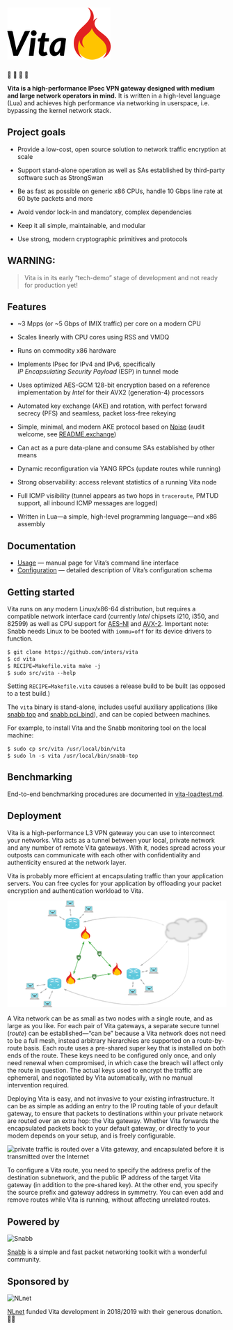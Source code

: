 # ![Vita](vita.png)  

🚧 🚧 🚧 🚧

**Vita is a high-performance IPsec VPN gateway designed with medium and large
network operators in mind.** It is written in a high-level language (Lua) and
achieves high performance via networking in userspace, i.e. bypassing the
kernel network stack.

## Project goals

- Provide a low-cost, open source solution to network traffic encryption at
  scale

- Support stand-alone operation as well as SAs established by third-party
  software such as StrongSwan

- Be as fast as possible on generic x86 CPUs, handle 10 Gbps line rate at 60
  byte packets and more

- Avoid vendor lock-in and mandatory, complex dependencies

- Keep it all simple, maintainable, and modular

- Use strong, modern cryptographic primitives and protocols

## WARNING:

> Vita is in its early “tech-demo” stage of development and not ready for
> production yet!

## Features

- ~3 Mpps (or ~5 Gbps of IMIX traffic) per core on a modern CPU

- Scales linearly with CPU cores using RSS and VMDQ

- Runs on commodity x86 hardware

- Implements IPsec for IPv4 and IPv6, specifically
  *IP Encapsulating Security Payload* (ESP) in tunnel mode

- Uses optimized AES-GCM 128-bit encryption based on a reference
  implementation by *Intel* for their AVX2 (generation-4) processors

- Automated key exchange (AKE) and rotation, with perfect forward secrecy (PFS)
  and seamless, packet loss-free rekeying

- Simple, minimal, and modern AKE protocol based on
  [Noise](http://noiseprotocol.org/) (audit welcome, see
  [README.exchange](https://github.com/inters/vita/blob/master/src/program/vita/README.exchange))

- Can act as a pure data-plane and consume SAs established by other means

- Dynamic reconfiguration via YANG RPCs (update routes while running)

- Strong observability: access relevant statistics of a running Vita node

- Full ICMP visibility (tunnel appears as two hops in `traceroute`, PMTUD
  support, all inbound ICMP messages are logged)

- Written in Lua—a simple, high-level programming language—and x86 assembly

## Documentation

- [Usage](https://github.com/inters/vita/blob/master/src/program/vita/README)
  — manual page for Vita’s command line interface
- [Configuration](https://github.com/inters/vita/blob/master/src/program/vita/vita-esp-gateway.yang)
  — detailed description of Vita’s configuration schema

## Getting started

Vita runs on any modern Linux/x86-64 distribution, but requires a compatible
network interface card (currently *Intel* chipsets i210, i350, and 82599) as
well as CPU support for
[AES-NI](https://en.wikipedia.org/wiki/AES_instruction_set) and
[AVX-2](https://en.wikipedia.org/wiki/Advanced_Vector_Extensions#Advanced_Vector_Extensions_2).
Important note: Snabb needs Linux to be booted with `iommu=off` for its device
drivers to function.

    $ git clone https://github.com/inters/vita
    $ cd vita
    $ RECIPE=Makefile.vita make -j
    $ sudo src/vita --help

Setting `RECIPE=Makefile.vita` causes a release build to be built (as opposed
to a test build.)

The `vita` binary is stand-alone, includes useful auxiliary applications (like
[snabb top](https://github.com/inters/vita/tree/master/src/program/top) and
[snabb pci_bind](https://github.com/inters/vita/tree/master/src/program/pci_bind)),
and can be copied between machines.

For example, to install Vita and the Snabb monitoring tool on the local
machine:

    $ sudo cp src/vita /usr/local/bin/vita
    $ sudo ln -s vita /usr/local/bin/snabb-top

## Benchmarking

End-to-end benchmarking procedures are documented in
[vita-loadtest.md](https://github.com/inters/vita/tree/master/src/program/vita/vita-loadtest.md).

## Deployment

Vita is a high-performance L3 VPN gateway you can use to interconnect your
networks. Vita acts as a tunnel between your local, private network and any
number of remote Vita gateways. With it, nodes spread across your outposts can
communicate with each other with confidentiality and authenticity ensured at
the network layer.

Vita is probably more efficient at encapsulating traffic than your application
servers. You can free cycles for your application by offloading your packet
encryption and authentication workload to Vita.

![a mesh of Vita gateways forms a VPN](vita-sketch.png)

A Vita network can be as small as two nodes with a single route, and as large
as you like. For each pair of Vita gateways, a separate secure tunnel (*route*)
can be established—“can be” because a Vita network does not need to be a full
mesh, instead arbitrary hierarchies are supported on a route-by-route basis.
Each route uses a pre-shared super key that is installed on both ends of the
route. These keys need to be configured only once, and only need renewal when
compromised, in which case the breach will affect only the route in question.
The actual keys used to encrypt the traffic are ephemeral, and negotiated by
Vita automatically, with no manual intervention required.

Deploying Vita is easy, and not invasive to your existing infrastructure. It
can be as simple as adding an entry to the IP routing table of your default
gateway, to ensure that packets to destinations within your private network are
routed over an extra hop: the Vita gateway. Whether Vita forwards the
encapsulated packets back to your default gateway, or directly to your modem
depends on your setup, and is freely configurable.

![private traffic is routed over a Vita gateway, and encapsulated before it is
transmitted over the Internet](vita-detail.png)

To configure a Vita route, you need to specify the address prefix of the
destination subnetwork, and the public IP address of the target Vita gateway
(in addition to the pre-shared key). At the other end, you specify the source
prefix and gateway address in symmetry. You can even add and remove routes
while Vita is running, without affecting unrelated routes.

## Powered by

![Snabb](snabb.png)

[Snabb](https://github.com/snabbco/snabb) is a simple and fast packet
networking toolkit with a wonderful community.


## Sponsored by

![NLnet](nlnet.png)

[NLnet](https://nlnet.nl) funded Vita development in 2018/2019 with their
generous donation. 🙇‍♂️
